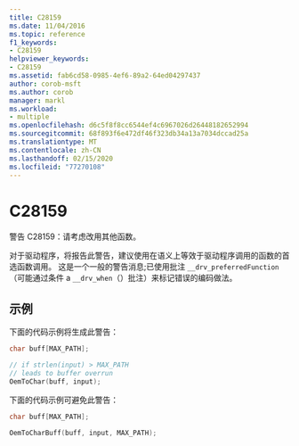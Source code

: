 ```yaml
---
title: C28159
ms.date: 11/04/2016
ms.topic: reference
f1_keywords:
- C28159
helpviewer_keywords:
- C28159
ms.assetid: fab6cd58-0985-4ef6-89a2-64ed04297437
author: corob-msft
ms.author: corob
manager: markl
ms.workload:
- multiple
ms.openlocfilehash: d6c5f8f8cc6544ef4c6967026d26448182652994
ms.sourcegitcommit: 68f893f6e472df46f323db34a13a7034dccad25a
ms.translationtype: MT
ms.contentlocale: zh-CN
ms.lasthandoff: 02/15/2020
ms.locfileid: "77270108"
---
```

# <a name="c28159"></a>C28159
警告 C28159：请考虑改用其他函数。

 对于驱动程序，将报告此警告，建议使用在语义上等效于驱动程序调用的函数的首选函数调用。 这是一个一般的警告消息;已使用批注 `__drv_preferredFunction` （可能通过条件 a `__drv_when`（）批注）来标记错误的编码做法。

## <a name="example"></a>示例
 下面的代码示例将生成此警告：

```cpp
char buff[MAX_PATH];

// if strlen(input) > MAX_PATH
// leads to buffer overrun
OemToChar(buff, input);
```

 下面的代码示例可避免此警告：

```cpp
char buff[MAX_PATH];

OemToCharBuff(buff, input, MAX_PATH);
```
